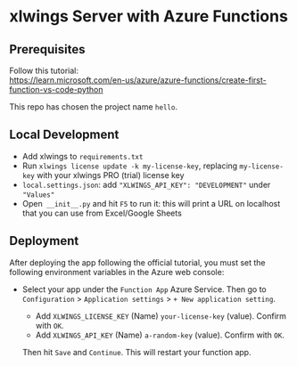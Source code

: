 # xlwings Server with Azure Functions

## Prerequisites

Follow this tutorial:  
https://learn.microsoft.com/en-us/azure/azure-functions/create-first-function-vs-code-python

This repo has chosen the project name `hello`.

## Local Development

* Add xlwings to `requirements.txt`
* Run `xlwings license update -k my-license-key`, replacing `my-license-key` with your xlwings PRO (trial) license key
* `local.settings.json`: add `"XLWINGS_API_KEY": "DEVELOPMENT"` under `"Values"`
* Open` __init__.py` and hit `F5` to run it: this will print a URL on localhost that you can use from Excel/Google Sheets

## Deployment

After deploying the app following the official tutorial, you must set the following environment variables in the Azure web console:

* Select your app under the `Function App` Azure Service. Then go to `Configuration` > `Application settings` > `+ New application setting`.

    * Add `XLWINGS_LICENSE_KEY` (Name) `your-license-key` (value). Confirm with `OK`.
    * Add `XLWINGS_API_KEY` (Name) `a-random-key` (value). Confirm with `OK`.
  
  Then hit `Save` and `Continue`. This will restart your function app.
